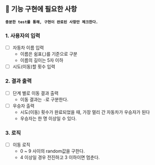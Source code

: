 ## 🚀 기능 구현에 필요한 사항
**`충분한 test를 통해, 구현이 완료된 사항만 체크한다.`**

### 1. 사용자의 입력
- [ ] 자동차 이름 입력
  * 이름은 쉼표(,)를 기준으로 구분
  * 이름의 길이는 5자 이하
- [ ] 시도(이동)할 횟수 입력

### 2. 결과 출력
- [ ] 단계 별로 이동 결과 출력
  * 이동 결과는 `-`로 구분한다.
- [ ] 우승자 출력
  * 시도(이동) 횟수가 완료되었을 때, 가장 멀리 간 자동차가 우승자가 된다
  * 우승자는 한 명 이상일 수 있다.

### 3. 로직
- [ ] 이동 로직
  * 0 ~ 9 사이의 random값을 구한다.
  * 4 이상일 경우 전진하고 3 이하이면 멈춘다.
